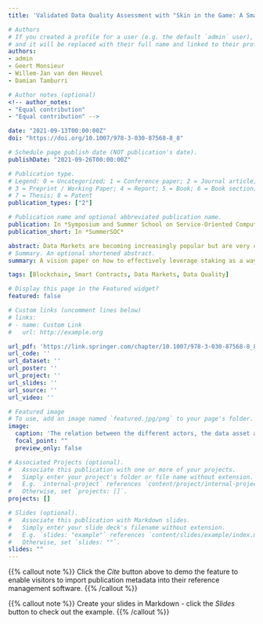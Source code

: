 ```yaml
---
title: 'Validated Data Quality Assessment with "Skin in the Game: A Smart Contract Approach'

# Authors
# If you created a profile for a user (e.g. the default `admin` user), write the username (folder name) here
# and it will be replaced with their full name and linked to their profile.
authors:
- admin
- Geert Monsieur
- Willem-Jan van den Heuvel
- Damian Tamburri

# Author notes (optional)
<!-- author_notes:
- "Equal contribution"
- "Equal contribution" -->

date: "2021-09-13T00:00:00Z"
doi: "https://doi.org/10.1007/978-3-030-87568-8_8"

# Schedule page publish date (NOT publication's date).
publishDate: "2021-09-26T00:00:00Z"

# Publication type.
# Legend: 0 = Uncategorized; 1 = Conference paper; 2 = Journal article;
# 3 = Preprint / Working Paper; 4 = Report; 5 = Book; 6 = Book section;
# 7 = Thesis; 8 = Patent
publication_types: ["2"]

# Publication name and optional abbreviated publication name.
publication: In *Symposium and Summer School on Service-Oriented Computing*
publication_short: In *SummerSOC*

abstract: Data Markets are becoming increasingly popular but are very challenging to deploy and maintain successfully. We discuss some of the challenges related to the success of data markets, focusing particularly on the diverse challenge of assessing data quality. We introduce a novel, holistic approach whereby a blockchain-based smart contract called a Quality Assessment contract allows an actor called the quality assessor to assess the quality of a data asset, provide immutable proof of their efforts on the blockchain, and get rewarded for their efforts proportionally to the value of their quality assessment efforts. We discuss how such an approach could be used in practice to assess the quality of different data assets and discuss some architectural considerations for using a quality assessment contract.
# Summary. An optional shortened abstract.
summary: A vision paper on how to effectively leverage staking as a way to make use of human expertise in blockchain environments.

tags: [Blockchain, Smart Contracts, Data Markets, Data Quality]

# Display this page in the Featured widget?
featured: false

# Custom links (uncomment lines below)
# links:
# - name: Custom Link
#   url: http://example.org

url_pdf: 'https://link.springer.com/chapter/10.1007/978-3-030-87568-8_8'
url_code: ''
url_dataset: ''
url_poster: ''
url_project: ''
url_slides: ''
url_source: ''
url_video: ''

# Featured image
# To use, add an image named `featured.jpg/png` to your page's folder.
image:
  caption: 'The relation between the different actors, the data asset and the QA contract in the data market ecosystem.'
  focal_point: ""
  preview_only: false

# Associated Projects (optional).
#   Associate this publication with one or more of your projects.
#   Simply enter your project's folder or file name without extension.
#   E.g. `internal-project` references `content/project/internal-project/index.md`.
#   Otherwise, set `projects: []`.
projects: []

# Slides (optional).
#   Associate this publication with Markdown slides.
#   Simply enter your slide deck's filename without extension.
#   E.g. `slides: "example"` references `content/slides/example/index.md`.
#   Otherwise, set `slides: ""`.
slides: ""
---
```


{{% callout note %}}
Click the *Cite* button above to demo the feature to enable visitors to import publication metadata into their reference management software.
{{% /callout %}}

{{% callout note %}}
Create your slides in Markdown - click the *Slides* button to check out the example.
{{% /callout %}}

<!-- Supplementary notes can be added here, including [code, math, and images](https://wowchemy.com/docs/writing-markdown-latex/). -->
